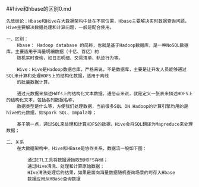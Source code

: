 ##hive和hbase的区别0.md

    先放结论：Hbase和Hive在大数据架构中处在不同位置，Hbase主要解决实时数据查询问题，Hive主要解决数据处理和计算问题，一般是配合使用。
    
    一、区别：
        Hbase： Hadoop database 的简称，也就是基于Hadoop数据库，是一种NoSQL数据库，主要适用于海量明细数据（十亿、百亿）的
        随机实时查询，如日志明细、交易清单、轨迹行为等。
        
        Hive：Hive是Hadoop数据仓库，严格来说，不是数据库，主要是让开发人员能够通过SQL来计算和处理HDFS上的结构化数据，适用于离线
        的批量数据计算。
        
        通过元数据来描述Hdfs上的结构化文本数据，通俗点来说，就是定义一张表来描述HDFS上的结构化文本，包括各列数据名称，
        数据类型是什么等，方便我们处理数据，当前很多SQL ON Hadoop的计算引擎均用的是hive的元数据，如Spark SQL、Impala等；
        
        基于第一点，通过SQL来处理和计算HDFS的数据，Hive会将SQL翻译为Mapreduce来处理数据；
        
    二、关系
        在大数据架构中，Hive和HBase是协作关系，数据流一般如下图：
        
            通过ETL工具将数据源抽取到HDFS存储；
            通过Hive清洗、处理和计算原始数据；
            HIve清洗处理后的结果，如果是面向海量数据随机查询场景的可存入Hbase
            数据应用从HBase查询数据